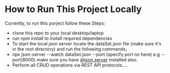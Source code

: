 # How to Run This Project Locally

Currently, to run this porject follow these Steps:
- clone this repo to your local desktop/laptop 
- run npm install to install required dependencies
- To start the local json server locate the dataSet.json file (make sure it's in the root directory) and run the following commands;
- npx json-server --watch dataSet.json --port (specify port no here) e.g --port(8000) make sure you have [@json server](https://www.npmjs.com/package/json-server) installed also.
- Perform all CRUD operations via REST API protocols.....